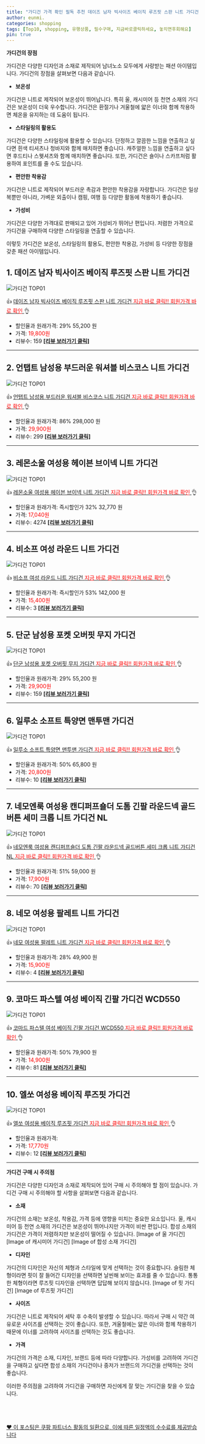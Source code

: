 ```yaml
---
title: "가디건 가격 확인 필독 추천 데이즈 남자 빅사이즈 베이직 루즈핏 스판 니트 가디건 비교 장점 구매가이드"
author: eunmi.
categories: shopping
tags: [Top10, shopping, 유행상품, 필수구매, 지금바로클릭하세요, 놓치면후회해요]
pin: true
---
```

**가디건의 장점**

가디건은 다양한 디자인과 소재로 제작되어 남녀노소 모두에게 사랑받는 패션 아이템입니다. 가디건의 장점을 살펴보면 다음과 같습니다.

* **보온성**

가디건은 니트로 제작되어 보온성이 뛰어납니다. 특히 울, 캐시미어 등 천연 소재의 가디건은 보온성이 더욱 우수합니다. 가디건은 환절기나 겨울철에 얇은 이너와 함께 착용하면 체온을 유지하는 데 도움이 됩니다.

* **스타일링의 활용도**

가디건은 다양한 스타일링에 활용할 수 있습니다. 단정하고 깔끔한 느낌을 연출하고 싶다면 흰색 티셔츠나 청바지와 함께 매치하면 좋습니다. 캐주얼한 느낌을 연출하고 싶다면 후드티나 스웻셔츠와 함께 매치하면 좋습니다. 또한, 가디건은 숄이나 스카프처럼 활용하여 포인트를 줄 수도 있습니다.

* **편안한 착용감**

가디건은 니트로 제작되어 부드러운 촉감과 편안한 착용감을 자랑합니다. 가디건은 일상복뿐만 아니라, 가벼운 외출이나 캠핑, 여행 등 다양한 활동에 착용하기 좋습니다.

* **가성비**

가디건은 다양한 가격대로 판매되고 있어 가성비가 뛰어난 편입니다. 저렴한 가격으로 가디건을 구매하여 다양한 스타일링을 연출할 수 있습니다.

이렇듯 가디건은 보온성, 스타일링의 활용도, 편안한 착용감, 가성비 등 다양한 장점을 갖춘 패션 아이템입니다.

   

## 1. 데이즈 남자 빅사이즈 베이직 루즈핏 스판 니트 가디건

![가디건 TOP01](https://thumbnail7.coupangcdn.com/thumbnails/remote/230x230ex/image/vendor_inventory/6a78/1b5a11934d6aba3e408a2941af0519768afb8d7a3c24a3f27325bd3bbbd8.jpg)


👍 [데이즈 남자 빅사이즈 베이직 루즈핏 스판 니트 가디건 <font color=red> 지금 바로 클릭!! 회원가격 바로 확인 </font> ](https://link.coupang.com/re/AFFSDP?lptag=AF3617701&subid=GithubCoopas&pageKey=7634075012&traceid=V0-153&itemId=20268092101&vendorItemId=87355342793) 👌 


- 할인율과 원래가격: 29%  55,200   원
- 가격: <span style='color:red'>19,800원</span>
- 리뷰수: 159  [**[리뷰 보러가기 클릭]**](https://link.coupang.com/re/AFFSDP?lptag=AF3617701&subid=GithubCoopas&pageKey=7634075012&traceid=V0-153&itemId=20268092101&vendorItemId=87355342793)

---


   

## 2. 언탭트 남성용 부드러운 워셔블 비스코스 니트 가디건

![가디건 TOP01](https://thumbnail6.coupangcdn.com/thumbnails/remote/230x230ex/image/vendor_inventory/afed/51110c63cfec6befa9506e85e70d3c3d95fbda452700e144bb73170cea40.jpg)


👍 [언탭트 남성용 부드러운 워셔블 비스코스 니트 가디건 <font color=red> 지금 바로 클릭!! 회원가격 바로 확인 </font> ](https://link.coupang.com/re/AFFSDP?lptag=AF3617701&subid=GithubCoopas&pageKey=5333615179&traceid=V0-153&itemId=7791998237&vendorItemId=87251397858) 👌 


- 할인율과 원래가격: 86%  298,000   원
- 가격: <span style='color:red'>29,900원</span>
- 리뷰수: 299  [**[리뷰 보러가기 클릭]**](https://link.coupang.com/re/AFFSDP?lptag=AF3617701&subid=GithubCoopas&pageKey=5333615179&traceid=V0-153&itemId=7791998237&vendorItemId=87251397858)

---


   

## 3. 레몬소울 여성용 헤이븐 브이넥 니트 가디건

![가디건 TOP01](https://thumbnail6.coupangcdn.com/thumbnails/remote/230x230ex/image/retail/images/2023/08/03/9/1/34a21c02-4b9d-4e7f-adb9-bf4c6ffa636d.jpg)


👍 [레몬소울 여성용 헤이븐 브이넥 니트 가디건 <font color=red> 지금 바로 클릭!! 회원가격 바로 확인 </font> ](https://link.coupang.com/re/AFFSDP?lptag=AF3617701&subid=GithubCoopas&pageKey=7507644428&traceid=V0-153&itemId=19665516539&vendorItemId=86771192897) 👌 


- 할인율과 원래가격: 즉시할인가 32%  32,770   원
- 가격: <span style='color:red'>17,040원</span>
- 리뷰수: 4274  [**[리뷰 보러가기 클릭]**](https://link.coupang.com/re/AFFSDP?lptag=AF3617701&subid=GithubCoopas&pageKey=7507644428&traceid=V0-153&itemId=19665516539&vendorItemId=86771192897)

---


   

## 4. 비소프 여성 라운드 니트 가디건

![가디건 TOP01](https://thumbnail9.coupangcdn.com/thumbnails/remote/230x230ex/image/vendor_inventory/7fb8/5539b31d0d85a101efe9c0963b4e069a5edcfbad46e1a9dbf504863db98f.jpg)


👍 [비소프 여성 라운드 니트 가디건 <font color=red> 지금 바로 클릭!! 회원가격 바로 확인 </font> ](https://link.coupang.com/re/AFFSDP?lptag=AF3617701&subid=GithubCoopas&pageKey=6774382028&traceid=V0-153&itemId=15914078828&vendorItemId=83121957044) 👌 


- 할인율과 원래가격: 즉시할인가 53%  142,000   원
- 가격: <span style='color:red'>15,400원</span>
- 리뷰수: 3  [**[리뷰 보러가기 클릭]**](https://link.coupang.com/re/AFFSDP?lptag=AF3617701&subid=GithubCoopas&pageKey=6774382028&traceid=V0-153&itemId=15914078828&vendorItemId=83121957044)

---


   

## 5. 단군 남성용 포켓 오버핏 무지 가디건

![가디건 TOP01](https://thumbnail6.coupangcdn.com/thumbnails/remote/230x230ex/image/rs_quotation_api/mojmxxbm/d52703d25caa414b917cef7bc7e4c03e.jpg)


👍 [단군 남성용 포켓 오버핏 무지 가디건 <font color=red> 지금 바로 클릭!! 회원가격 바로 확인 </font> ](https://link.coupang.com/re/AFFSDP?lptag=AF3617701&subid=GithubCoopas&pageKey=6248806385&traceid=V0-153&itemId=12654817503&vendorItemId=79922191033) 👌 


- 할인율과 원래가격: 29%  55,200   원
- 가격: <span style='color:red'>29,900원</span>
- 리뷰수: 159  [**[리뷰 보러가기 클릭]**](https://link.coupang.com/re/AFFSDP?lptag=AF3617701&subid=GithubCoopas&pageKey=6248806385&traceid=V0-153&itemId=12654817503&vendorItemId=79922191033)

---


   

## 6. 일루소 소프트 특양면 맨투맨 가디건

![가디건 TOP01](https://thumbnail7.coupangcdn.com/thumbnails/remote/230x230ex/image/vendor_inventory/941f/23f67293a2cd1fdaf622f7b487b99091292ddc777c32df6905f0e8f27c17.jpg)


👍 [일루소 소프트 특양면 맨투맨 가디건 <font color=red> 지금 바로 클릭!! 회원가격 바로 확인 </font> ](https://link.coupang.com/re/AFFSDP?lptag=AF3617701&subid=GithubCoopas&pageKey=6285674093&traceid=V0-153&itemId=12927079595&vendorItemId=80199760732) 👌 


- 할인율과 원래가격: 50%  65,800   원
- 가격: <span style='color:red'>20,800원</span>
- 리뷰수: 10  [**[리뷰 보러가기 클릭]**](https://link.coupang.com/re/AFFSDP?lptag=AF3617701&subid=GithubCoopas&pageKey=6285674093&traceid=V0-153&itemId=12927079595&vendorItemId=80199760732)

---


   

## 7. 네모엔룩 여성용 캔디퍼프숄더 도톰 긴팔 라운드넥 골드버튼 세미 크롭 니트 가디건 NL

![가디건 TOP01](https://thumbnail10.coupangcdn.com/thumbnails/remote/230x230ex/image/vendor_inventory/ab3e/793613f98a6d022053c0419aeac502543d4a1814f975727adf23b180a246.jpg)


👍 [네모엔룩 여성용 캔디퍼프숄더 도톰 긴팔 라운드넥 골드버튼 세미 크롭 니트 가디건 NL <font color=red> 지금 바로 클릭!! 회원가격 바로 확인 </font> ](https://link.coupang.com/re/AFFSDP?lptag=AF3617701&subid=GithubCoopas&pageKey=7597394585&traceid=V0-153&itemId=20089498971&vendorItemId=87184891003) 👌 


- 할인율과 원래가격: 51%  59,000   원
- 가격: <span style='color:red'>17,900원</span>
- 리뷰수: 70  [**[리뷰 보러가기 클릭]**](https://link.coupang.com/re/AFFSDP?lptag=AF3617701&subid=GithubCoopas&pageKey=7597394585&traceid=V0-153&itemId=20089498971&vendorItemId=87184891003)

---


   

## 8. 네모 여성용 팔레트 니트 가디건

![가디건 TOP01](https://thumbnail6.coupangcdn.com/thumbnails/remote/230x230ex/image/vendor_inventory/0de0/2aa94862d9eea47b2a7b7a5d2706ff509ff46d36787e937dc3103a5b4fc1.jpg)


👍 [네모 여성용 팔레트 니트 가디건 <font color=red> 지금 바로 클릭!! 회원가격 바로 확인 </font> ](https://link.coupang.com/re/AFFSDP?lptag=AF3617701&subid=GithubCoopas&pageKey=4924363405&traceid=V0-153&itemId=17113866627&vendorItemId=84411629450) 👌 


- 할인율과 원래가격: 28%  49,900   원
- 가격: <span style='color:red'>15,900원</span>
- 리뷰수: 4  [**[리뷰 보러가기 클릭]**](https://link.coupang.com/re/AFFSDP?lptag=AF3617701&subid=GithubCoopas&pageKey=4924363405&traceid=V0-153&itemId=17113866627&vendorItemId=84411629450)

---


   

## 9. 코마드 파스텔 여성 베이직 긴팔 가디건 WCD550

![가디건 TOP01](https://thumbnail10.coupangcdn.com/thumbnails/remote/230x230ex/image/vendor_inventory/0cc8/aed882d38e8df17fb894cdf783e85299d7ce0d9d82c68ba8a17aeaebad7b.jpg)


👍 [코마드 파스텔 여성 베이직 긴팔 가디건 WCD550 <font color=red> 지금 바로 클릭!! 회원가격 바로 확인 </font> ](https://link.coupang.com/re/AFFSDP?lptag=AF3617701&subid=GithubCoopas&pageKey=7461224239&traceid=V0-153&itemId=19447853293&vendorItemId=86558699919) 👌 


- 할인율과 원래가격: 50%  79,900   원
- 가격: <span style='color:red'>14,900원</span>
- 리뷰수: 81  [**[리뷰 보러가기 클릭]**](https://link.coupang.com/re/AFFSDP?lptag=AF3617701&subid=GithubCoopas&pageKey=7461224239&traceid=V0-153&itemId=19447853293&vendorItemId=86558699919)

---


   

## 10. 엘쏘 여성용 베이직 루즈핏 가디건

![가디건 TOP01](https://thumbnail8.coupangcdn.com/thumbnails/remote/230x230ex/image/rs_quotation_api/c28bltvo/decb72a17a814325bc01104f2125d6da.jpg)


👍 [엘쏘 여성용 베이직 루즈핏 가디건 <font color=red> 지금 바로 클릭!! 회원가격 바로 확인 </font> ](https://link.coupang.com/re/AFFSDP?lptag=AF3617701&subid=GithubCoopas&pageKey=7480653833&traceid=V0-153&itemId=19539480196&vendorItemId=86647794137) 👌 


- 할인율과 원래가격: 
- 가격: <span style='color:red'>17,770원</span>
- 리뷰수: 12  [**[리뷰 보러가기 클릭]**](https://link.coupang.com/re/AFFSDP?lptag=AF3617701&subid=GithubCoopas&pageKey=7480653833&traceid=V0-153&itemId=19539480196&vendorItemId=86647794137)

---
**가디건 구매 시 주의점**

가디건은 다양한 디자인과 소재로 제작되어 있어 구매 시 주의해야 할 점이 있습니다. 가디건 구매 시 주의해야 할 사항을 살펴보면 다음과 같습니다.

* **소재**

가디건의 소재는 보온성, 착용감, 가격 등에 영향을 미치는 중요한 요소입니다. 울, 캐시미어 등 천연 소재의 가디건은 보온성이 뛰어나지만 가격이 비싼 편입니다. 합성 소재의 가디건은 가격이 저렴하지만 보온성이 떨어질 수 있습니다.
[Image of 울 가디건]
[Image of 캐시미어 가디건]
[Image of 합성 소재 가디건]

* **디자인**

가디건의 디자인은 자신의 체형과 스타일에 맞게 선택하는 것이 중요합니다. 슬림한 체형이라면 핏이 잘 들어간 디자인을 선택하면 날씬해 보이는 효과를 줄 수 있습니다. 통통한 체형이라면 루즈핏 디자인을 선택하면 답답해 보이지 않습니다.
[Image of 핏 가디건]
[Image of 루즈핏 가디건]

* **사이즈**

가디건은 니트로 제작되어 세탁 후 수축이 발생할 수 있습니다. 따라서 구매 시 약간 여유로운 사이즈를 선택하는 것이 좋습니다. 또한, 겨울철에는 얇은 이너와 함께 착용하기 때문에 이너를 고려하여 사이즈를 선택하는 것도 좋습니다.

* **가격**

가디건의 가격은 소재, 디자인, 브랜드 등에 따라 다양합니다. 가성비를 고려하여 가디건을 구매하고 싶다면 합성 소재의 가디건이나 중저가 브랜드의 가디건을 선택하는 것이 좋습니다.

이러한 주의점을 고려하여 가디건을 구매하면 자신에게 잘 맞는 가디건을 찾을 수 있습니다.<br><br><br><br><br> [ ❤  이 포스팅은 쿠팡 파트너스 활동의 일환으로, 이에 따른 일정액의 수수료를 제공받습니다](https://link.coupang.com/a/bcEFyh)